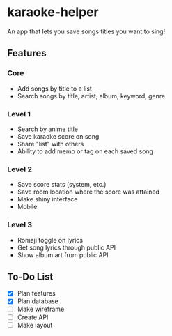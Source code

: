 # karaoke-helper
An app that lets you save songs titles you want to sing!
## Features
### Core
- Add songs by title to a list
- Search songs by title, artist, album, keyword, genre
### Level 1
- Search by anime title
- Save karaoke score on song
- Share "list" with others
- Ability to add memo or tag on each saved song
### Level 2
- Save score stats (system, etc.)
- Save room location where the score was attained
- Make shiny interface
- Mobile
### Level 3
- Romaji toggle on lyrics
- Get song lyrics through public API
- Show album art from public API
## To-Do List
- [x] Plan features
- [x] Plan database
- [ ] Make wireframe
- [ ] Create API
- [ ] Make layout